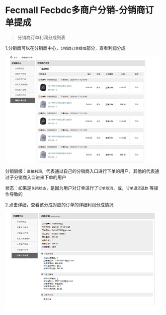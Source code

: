 Fecmall Fecbdc多商户分销-分销商订单提成
========================

> 分销商订单利润分成列表


1.分销商可以在分销商中心，`分销商订单提成`部分，查看利润分成

![](images/fecbdc-79.png)

分销层级：`直接利润`，代表通过自己的分销商入口进行下单的用户，其他的代表通过子分销商入口进来下单的用户


状态：如果是`关闭状态`，是因为用户对订单进行了`订单取消`，或，`订单退货退款`  等操作导致的


2.点击详细，查看该分成对应的订单的详细利润分成情况

![](images/fecbdc-788.png)

























